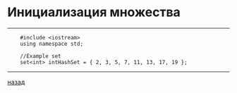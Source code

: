 # Инициализация множества

---------------------------------------

```
	#include <iostream>
	using namespace std;

	//Example set
	set<int> intHashSet = { 2, 3, 5, 7, 11, 13, 17, 19 };

```

--------------------------
[назад](../../../README.md)

